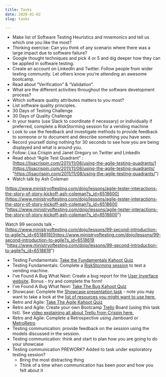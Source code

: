 ```yaml
---
title: Tasks
date: 2020-01-02
slug: tasks

---
```

* Make list of Software Testing Heuristics and mnemonics and tell us which one you like the most?
* Thinking exercise: Can you think of any scenario where there was a large impact due to software failure?
* Google thought techniques and pick 4 or 5 and dig deeper how they can be applied in software testing.
* Create an account on LinkedIn and Twitter. Follow people from wider testing community. Let others know you’re attending an awesome bootcamp.
* Read about “Verification” & “Validation”.
* What are the different activities throughout the software development process?
* Which software quality attributes matters to you most?
* List software quality principles.
* 30 Days of Testing Challenge
* 30 Days of Quality Challenge
* In your teams (use Slack to coordinate if necessary) or individually if preferred, complete a RiskStorming session for a vending machine
* Look to use the feedback and investigate methods to provide feedback to someone or to document and describe something you have seen.
* Record yourself doing nothing for 30 seconds to see how you are being displayed and what is around you.
* Follow: Lisa Crispin and Janet Gregory on Twitter and LinkedIn
* Read about “Agile Test Quadrant” : [https://lisacrispin.com/2011/11/08/using-the-agile-testing-quadrants/](https://lisacrispin.com/2011/11/08/using-the-agile-testing-quadrants/ "https://lisacrispin.com/2011/11/08/using-the-agile-testing-quadrants/")
* Watch talk by Ash Coleman

[https://www.ministryoftesting.com/dojo/lessons/agile-tester-interactions-the-story-of-story-kickoff-ash-coleman?s_id=6518600](https://www.ministryoftesting.com/dojo/lessons/agile-tester-interactions-the-story-of-story-kickoff-ash-coleman?s_id=6518600 "https://www.ministryoftesting.com/dojo/lessons/agile-tester-interactions-the-story-of-story-kickoff-ash-coleman?s_id=6518600")

Watch 99 seconds talk - [https://www.ministryoftesting.com/dojo/lessons/99-second-introduction-to-agile?s_id=6518619](https://www.ministryoftesting.com/dojo/lessons/99-second-introduction-to-agile?s_id=6518619 "https://www.ministryoftesting.com/dojo/lessons/99-second-introduction-to-agile?s_id=6518619")

* Testing Fundamentals: [Take the Fundamentals Kahoot Quiz](https://create.kahoot.it/share/testing-fundamentals-quiz/3dd590f9-6259-4d1d-927c-106996e50552)
* Testing Fundamentals: Complete a [RiskStorming session](https://drive.google.com/file/d/1Br5C7ti1br_DovRUnNFbhFk7JsYkBHYS/view?usp=sharing) to test a vending machine.
* I’ve Found A Bug What Next: Create a bug report for the [User Inyerface website](https://userinyerface.com/). Bonus - try and complete the form!
* I’ve Found A Bug What Next: [Take The Bug Kahoot Quiz](https://create.kahoot.it/share/i-ve-found-a-bug-what-next/a7c59184-ee1c-4a42-98a4-259c2265ad2c)
* Showcase: Complete the [Showcase presentation task](https://drive.google.com/file/d/12DceD26Bea1N-YxMGEqiQ_GotjE1-cSt/view?usp=sharing) - note you may want to take a look at the [list of resources you might want to use here.](https://docs.google.com/document/d/1X-QCrIjbfIuP63mcJ216bUSms7r7RMtQx2H0oUHbKDo/edit?usp=sharing)
* Retro and Agile: [Take The Agile Kahoot Quiz](https://create.kahoot.it/details/f5cf7c54-5c19-4aa6-9a0b-03ca14f11cc1)
* Retro and Agile: Create your own Bootcamp [Trello](https://trello.com/en/login) Board (using this task list). See [video explaining all about Trello from Crispin here.](https://vimeo.com/516882022/d561d00dc9)
* Retro and Agile: Complete a Retrospective using Jamboard or [MetroRetro](https://metroretro.io/board/LBI9XU8HWO9Q)
* Testing communication: provide feedback on the session using the models discussed in the session.
* Testing communication: think and start to plan how you are going to do your showcase
* Testing communication PREWORK? Added to task under exploratory testing session?
  * Bring the most distracting thing
  * Think of a time when communication has been poor and how you felt about it